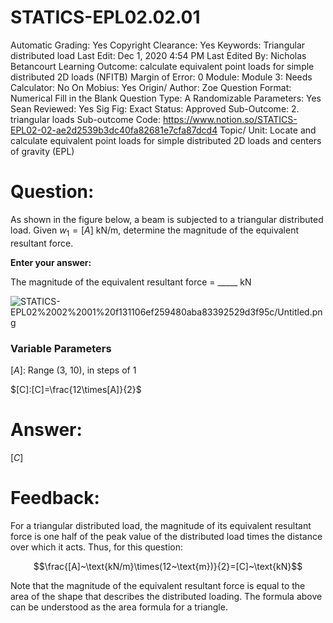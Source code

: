 # STATICS-EPL02.02.01

Automatic Grading: Yes
Copyright Clearance: Yes
Keywords: Triangular distributed load
Last Edit: Dec 1, 2020 4:54 PM
Last Edited By: Nicholas Betancourt
Learning Outcome: calculate equivalent point loads for simple distributed 2D loads (NFITB)
Margin of Error: 0
Module: Module 3:
Needs Calculator: No
On Mobius: Yes
Origin/ Author: Zoe
Question Format: Numerical Fill in the Blank
Question Type: A
Randomizable Parameters: Yes
Sean Reviewed: Yes
Sig Fig: Exact
Status: Approved
Sub-Outcome: 2. triangular loads
Sub-outcome Code: https://www.notion.so/STATICS-EPL02-02-ae2d2539b3dc40fa82681e7cfa87dcd4
Topic/ Unit: Locate and calculate equivalent point loads for simple distributed 2D loads and centers of gravity (EPL)

# Question:

As shown in the figure below, a beam is subjected to a triangular distributed load. Given $w_1=[A]~\text{kN/m}$, determine the magnitude of the equivalent resultant force.

**Enter your answer:** 

The magnitude of the equivalent resultant force =  _____ $\text{kN}$

![STATICS-EPL02%2002%2001%20f131106ef259480aba83392529d3f95c/Untitled.png](STATICS-EPL02%2002%2001%20f131106ef259480aba83392529d3f95c/Untitled.png)

### **Variable Parameters**

$[A]:$ Range (3, 10), in steps of 1

$[C]:[C]=\frac{12\times[A]}{2}$ 

# Answer:

$[C]$

# Feedback:

For a triangular distributed load, the magnitude of its equivalent resultant force is one half of the peak value of the distributed load times the distance over which it acts. Thus, for this question:

$$\frac{[A]~\text{kN/m}\times(12~\text{m})}{2}=[C]~\text{kN}$$

Note that the magnitude of the equivalent resultant force is equal to the area of the shape that describes the distributed loading. The formula above can be understood as the area formula for a triangle.